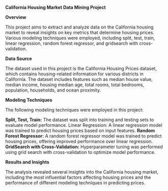 **California Housing Market Data Mining Project**

**Overview**

This project aims to extract and analyze data on the California housing market to reveal insights on key metrics that determine housing prices. Various modeling techniques were employed, including split, test, train, linear regression, random forest regressor, and gridsearch with cross-validation.

**Data Source**

The dataset used in this project is the California Housing Prices dataset, which contains housing-related information for various districts in California. The dataset includes features such as median house value, median income, housing median age, total rooms, total bedrooms, population, households, and ocean proximity.

**Modeling Techniques**

The following modeling techniques were employed in this project:

**Split, Test, Train:** The dataset was split into training and testing sets to evaluate model performance.
Linear Regression: A linear regression model was trained to predict housing prices based on input features.
**Random Forest Regressor:** A random forest regressor model was trained to predict housing prices, offering improved performance over linear regression.
**GridSearch with Cross-Validation:** Hyperparameter tuning was performed using grid search with cross-validation to optimize model performance.

**Results and Insights**

The analysis revealed several insights into the California housing market, including the most influential factors affecting housing prices and the performance of different modeling techniques in predicting prices.
